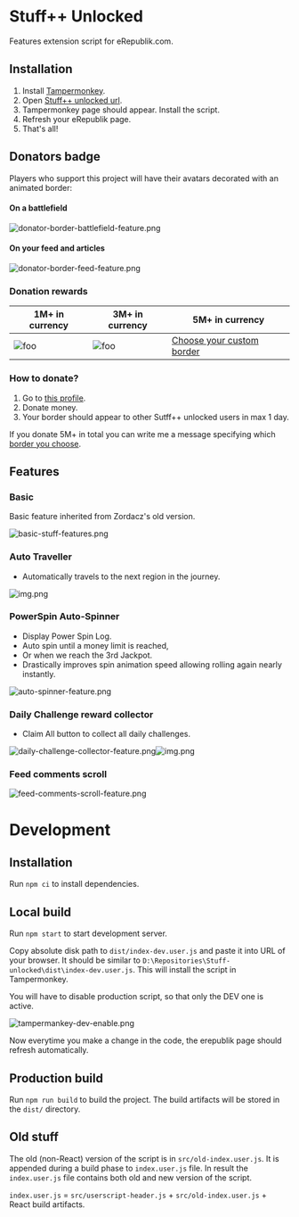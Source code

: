 # Stuff++ Unlocked

Features extension script for eRepublik.com.

## Installation

1. Install [Tampermonkey](https://www.tampermonkey.net/).
2. Open [Stuff++ unlocked url](https://github.com/Humberd/Stuff-unlocked/raw/master/src/index.user.js).
3. Tampermonkey page should appear. Install the script.
4. Refresh your eRepublik page.
5. That's all!

## Donators badge

Players who support this project
will have their avatars decorated with an animated border:

#### On a battlefield
![donator-border-battlefield-feature.png](assets%2Fdonator-border-battlefield-feature.png)

#### On your feed and articles
![donator-border-feed-feature.png](assets%2Fdonator-border-feed-feature.png)

### Donation rewards
| 1M+ in currency                                                                                                                    | 3M+ in currency                                                                                                                    | 5M+ in currency                                                                            |
|------------------------------------------------------------------------------------------------------------------------------------|------------------------------------------------------------------------------------------------------------------------------------|--------------------------------------------------------------------------------------------|
| ![foo](https://cdn.akamai.steamstatic.com/steamcommunity/public/images/items/2084820/63fb23284a65221b979c9baca15ac77dc2d4f564.png) | ![foo](https://cdn.akamai.steamstatic.com/steamcommunity/public/images/items/1037910/359032c610e13a8f370594b200b9ddf8b29aa8af.png) | [Choose your custom border](https://store.steampowered.com/points/shop/c/avatar/cluster/1) |

### How to donate?

1. Go to [this profile](https://www.erepublik.com/en/citizen/profile/4659830).
2. Donate money.
3. Your border should appear to other Sutff++ unlocked users in max 1 day.

If you donate 5M+ in total you can write me a message specifying
which [border you choose](https://store.steampowered.com/points/shop/c/avatar/cluster/1).

## Features

### Basic

Basic feature inherited from Zordacz's old version.

![basic-stuff-features.png](assets%2Fbasic-stuff-features.png)

### Auto Traveller

* Automatically travels to the next region in the journey.

![img.png](assets/an-amazing-journey-auto-traveller-feature.png)

### PowerSpin Auto-Spinner

* Display Power Spin Log.
* Auto spin until a money limit is reached,
* Or when we reach the 3rd Jackpot.
* Drastically improves spin animation speed allowing rolling again nearly instantly.

![auto-spinner-feature.png](assets%2Fauto-spinner-feature.png)

### Daily Challenge reward collector

* Claim All button to collect all daily challenges.

![daily-challenge-collector-feature.png](assets%2Fdaily-challenge-collector-feature.png)![img.png](assets/img.png)

### Feed comments scroll

![feed-comments-scroll-feature.png](assets%2Ffeed-comments-scroll-feature.png)


# Development

## Installation
Run `npm ci` to install dependencies.

## Local build
Run `npm start` to start development server.

Copy absolute disk path to `dist/index-dev.user.js` and paste it into URL of your browser.
It should be similar to `D:\Repositories\Stuff-unlocked\dist\index-dev.user.js`.
This will install the script in Tampermonkey.

You will have to disable production script, so that only the DEV one is active.

![tampermankey-dev-enable.png](assets/tampermankey-dev-enable.png)

Now everytime you make a change in the code, the erepublik page should refresh automatically.

## Production build
Run `npm run build` to build the project. The build artifacts will be stored in the `dist/` directory.

## Old stuff
The old (non-React) version of the script is in `src/old-index.user.js`.
It is appended during a build phase to `index.user.js` file.
In result the `index.user.js` file contains both old and new version of the script.

`index.user.js` = `src/userscript-header.js` + `src/old-index.user.js` + React build artifacts.

